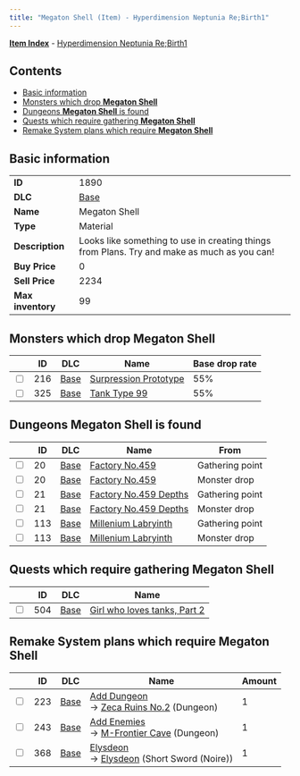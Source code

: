 ```yaml
---
title: "Megaton Shell (Item) - Hyperdimension Neptunia Re;Birth1"
---
```


[**Item Index**](/neptunia/rb1/item/index.html) - [Hyperdimension Neptunia Re;Birth1](/neptunia/rb1)

## Contents

- [Basic information](#basic-information)
- [Monsters which drop **Megaton Shell**](#monsters-which-drop-megaton-shell)
- [Dungeons **Megaton Shell** is found](#dungeons-megaton-shell-is-found)
- [Quests which require gathering **Megaton Shell**](#quests-which-require-gathering-megaton-shell)
- [Remake System plans which require **Megaton Shell**](#remake-system-plans-which-require-megaton-shell)

## Basic information

|   |   |
| -- | -- |
| **ID** | 1890 |
| **DLC** | [Base](/neptunia/rb1/dlc/1-base.html) |
| **Name** | Megaton Shell |
| **Type** | Material |
| **Description** | Looks like something to use in creating things from Plans. Try and make as much as you can! |
| **Buy Price** | 0 |
| **Sell Price** | 2234 |
| **Max inventory** | 99 |

## Monsters which drop **Megaton Shell**

|    | ID | DLC | Name | Base drop rate |
| -- | -- | --- | ---- | -------------- |
| <input type="checkbox" id="rb1-monster-1-216" class="trackbox" /> | 216 | [Base](/neptunia/rb1/dlc/1-base.html) | [Surpression Prototype](/neptunia/rb1/monster/1-216-surpression-prototype.html) | 55% |
| <input type="checkbox" id="rb1-monster-1-325" class="trackbox" /> | 325 | [Base](/neptunia/rb1/dlc/1-base.html) | [Tank Type 99](/neptunia/rb1/monster/1-325-tank-type-99.html) | 55% |

## Dungeons **Megaton Shell** is found

|    | ID | DLC | Name | From |
| -- | -- | --- | ---- | ---- |
| <input type="checkbox" id="rb1-dungeon-1-20" class="trackbox" /> | 20 | [Base](/neptunia/rb1/dlc/1-base.html) | [Factory No.459](/neptunia/rb1/dungeon/1-20-factory-no-459.html) | Gathering point |
| <input type="checkbox" id="rb1-dungeon-1-20" class="trackbox" /> | 20 | [Base](/neptunia/rb1/dlc/1-base.html) | [Factory No.459](/neptunia/rb1/dungeon/1-20-factory-no-459.html) | Monster drop |
| <input type="checkbox" id="rb1-dungeon-1-21" class="trackbox" /> | 21 | [Base](/neptunia/rb1/dlc/1-base.html) | [Factory No.459 Depths](/neptunia/rb1/dungeon/1-21-factory-no-459-depths.html) | Gathering point |
| <input type="checkbox" id="rb1-dungeon-1-21" class="trackbox" /> | 21 | [Base](/neptunia/rb1/dlc/1-base.html) | [Factory No.459 Depths](/neptunia/rb1/dungeon/1-21-factory-no-459-depths.html) | Monster drop |
| <input type="checkbox" id="rb1-dungeon-1-113" class="trackbox" /> | 113 | [Base](/neptunia/rb1/dlc/1-base.html) | [Millenium Labryinth](/neptunia/rb1/dungeon/1-113-millenium-labryinth.html) | Gathering point |
| <input type="checkbox" id="rb1-dungeon-1-113" class="trackbox" /> | 113 | [Base](/neptunia/rb1/dlc/1-base.html) | [Millenium Labryinth](/neptunia/rb1/dungeon/1-113-millenium-labryinth.html) | Monster drop |

## Quests which require gathering **Megaton Shell**

|    | ID | DLC | Name |
| -- | -- | --- | ---- |
| <input type="checkbox" id="rb1-quest-1-504" class="trackbox" /> | 504 | [Base](/neptunia/rb1/dlc/1-base.html) | [Girl who loves tanks, Part 2](/neptunia/rb1/quest/1-504-girl-who-loves-tanks-part-2.html) |

## Remake System plans which require **Megaton Shell**

|    | ID | DLC | Name | Amount |
| -- | -- | --- | ---- | ------ |
| <input type="checkbox" id="rb1-remake-1-223" class="trackbox" /> | 223 | [Base](/neptunia/rb1/dlc/1-base.html) | [Add Dungeon](/neptunia/rb1/remake/1-223-add-dungeon.html)<br />→ [Zeca Ruins No.2](/neptunia/rb1/dungeon/1-120-zeca-ruins-no-2.html) (Dungeon) | 1 |
| <input type="checkbox" id="rb1-remake-1-243" class="trackbox" /> | 243 | [Base](/neptunia/rb1/dlc/1-base.html) | [Add Enemies](/neptunia/rb1/remake/1-243-add-enemies.html)<br />→ [M-Frontier Cave](/neptunia/rb1/dungeon/1-22-m-frontier-cave.html) (Dungeon) | 1 |
| <input type="checkbox" id="rb1-remake-1-368" class="trackbox" /> | 368 | [Base](/neptunia/rb1/dlc/1-base.html) | [Elysdeon](/neptunia/rb1/remake/1-368-elysdeon.html)<br />→ [Elysdeon](/neptunia/rb1/item/1-2068-elysdeon.html) (Short Sword (Noire)) | 1 |